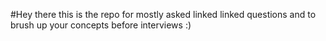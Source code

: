 #Hey there this is the repo for mostly asked linked linked questions and to brush up your concepts before interviews :)
